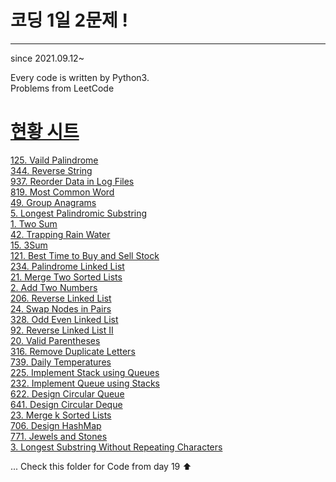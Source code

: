 # 코딩 1일 2문제 !
---
since 2021.09.12~

Every code is written by Python3.<br>
Problems from LeetCode

<!--format []()<br> -->
# [현황 시트](https://docs.google.com/spreadsheets/d/11rxpHZ_lIbVifBDfm0P_4iQGseXVKRku_QqCmVxgAuU/edit#gid=0)


[125. Vaild Palindrome](https://velog.io/@yelim421/Valid-PalindromePython3)<br>
[344. Reverse String](https://velog.io/@yelim421/344.-Reverse-String-Python3)<br>
[937. Reorder Data in Log Files](https://velog.io/@yelim421/937.-Reorder-Data-in-Log-Files-Python3)<br>
[819. Most Common Word](https://velog.io/@yelim421/819.-Most-Common-Word-Python3)<br>
[49. Group Anagrams](https://velog.io/@yelim421/49.-Group-Anagrams-Python3)<br>
[5. Longest Palindromic Substring](https://velog.io/@yelim421/5.-Longest-Palindromic-Substring-Python3)<br>
[1. Two Sum](https://velog.io/@yelim421/1.-Two-Sum-Python3)<br>
[42. Trapping Rain Water](https://velog.io/@yelim421/42.-Trapping-Rain-Water-Python3)<br>
[15. 3Sum](https://velog.io/@yelim421/15.-3Sum-Python3)<br>
[121. Best Time to Buy and Sell Stock](https://velog.io/@yelim421/121.-Best-Time-to-Buy-and-Sell-Stock-Python3)<br>
[234. Palindrome Linked List](https://velog.io/@yelim421/234.-Palindrome-Linked-List-Python3)<br>
[21. Merge Two Sorted Lists](https://velog.io/@yelim421/21.-Merge-Two-Sorted-Lists-Python3)<br>
[2. Add Two Numbers](https://velog.io/@yelim421/2.-Add-Two-Numbers-Python3)<br>
[206. Reverse Linked List](https://velog.io/@yelim421/206.-Reverse-Linked-List-Python3)<br>
[24. Swap Nodes in Pairs](https://velog.io/@yelim421/24.-Swap-Nodes-in-Pairs-Python3)<br>
[328. Odd Even Linked List](https://velog.io/@yelim421/328.-Odd-Even-Linked-List-Python3)<br>
[92. Reverse Linked List II](https://velog.io/@yelim421/92.-Reverse-Linked-List-II-Python3)<br>
[20. Valid Parentheses](https://velog.io/@yelim421/20.-Valid-Parentheses-Python3)<br>
[316. Remove Duplicate Letters](https://velog.io/@yelim421/316.-Remove-Duplicate-Letters-Python3)<br>
[739. Daily Temperatures](https://velog.io/@yelim421/739.-Daily-Temperatures-Python3)<br>
[225. Implement Stack using Queues](https://velog.io/@yelim421/225.-Implement-Stack-using-Queues-Python3)<br>
[232. Implement Queue using Stacks](https://velog.io/@yelim421/232.-Implement-Queue-using-Stacks-Python3)<br>
[622. Design Circular Queue](https://velog.io/@yelim421/622.-Design-Circular-Queue-Python3)<br>
[641. Design Circular Deque](https://velog.io/@yelim421/641.-Design-Circular-Deque-Python3)<br>
[23. Merge k Sorted Lists](https://velog.io/@yelim421/23.-Merge-k-Sorted-Lists-Python3)<br>
[706. Design HashMap](https://velog.io/@yelim421/706.-Design-HashMap-Python3)<br>
[771. Jewels and Stones](https://velog.io/@yelim421/771.-Jewels-and-Stones-Python3)<br>
[3. Longest Substring Without Repeating Characters](https://velog.io/@yelim421/3.-Longest-Substring-Without-Repeating-Characters-Python3)<br>

...
Check this folder for Code from day 19 ⬆

